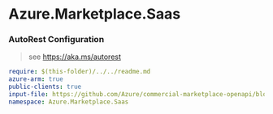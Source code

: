 # Azure.Marketplace.Saas
### AutoRest Configuration
> see https://aka.ms/autorest

``` yaml
require: $(this-folder)/../../readme.md
azure-arm: true
public-clients: true
input-file: https://github.com/Azure/commercial-marketplace-openapi/blob/main/Microsoft.Marketplace.SaaS/2018-08-31/saasapi.v2.json
namespace: Azure.Marketplace.Saas
```
